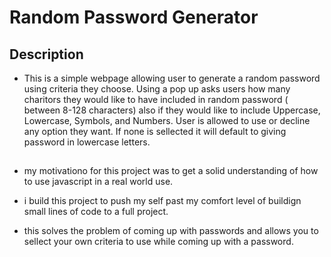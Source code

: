 # Random Password Generator

## Description

- This is a simple webpage allowing user to generate a random password using criteria they choose. Using a pop up asks users how many charitors they would like to have included in random password ( between 8-128 characters) also if they would like to include Uppercase, Lowercase, Symbols, and Numbers. User is allowed to use or decline any option they want. If none is sellected it will default to giving password in lowercase letters.
## 
- my motivationo for this project was to get a solid understanding of how to use javascript in a real world use.

- i build this project to push my self past my comfort level of buildign small lines of code to a full project.

- this solves the problem of coming up with passwords and allows you to sellect your own criteria to use while coming up with a password.
